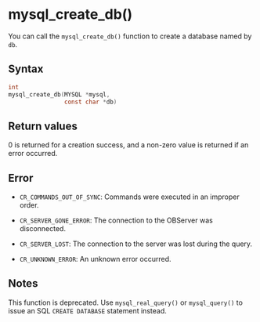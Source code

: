 mysql_create_db() 
======================================

You can call the `mysql_create_db()` function to create a database named by `db`. 

Syntax 
---------------------------

```c
int
mysql_create_db(MYSQL *mysql,
                const char *db)
```



Return values 
----------------------------------

0 is returned for a creation success, and a non-zero value is returned if an error occurred.

Error 
--------------------------

* `CR_COMMANDS_OUT_OF_SYNC`: Commands were executed in an improper order.

  

* `CR_SERVER_GONE_ERROR`: The connection to the OBServer was disconnected.

  

* `CR_SERVER_LOST`: The connection to the server was lost during the query.

  

* `CR_UNKNOWN_ERROR`: An unknown error occurred.

  




Notes 
--------------------------

This function is deprecated. Use `mysql_real_query()` or `mysql_query()` to issue an SQL `CREATE DATABASE` statement instead.
